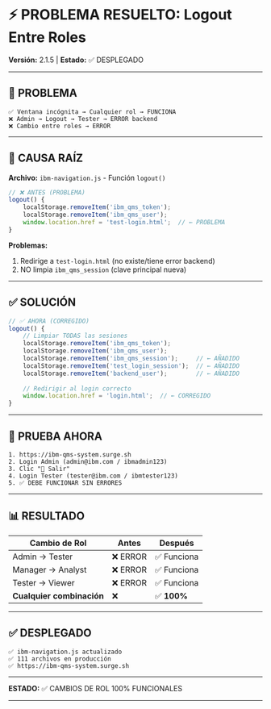 # ⚡ PROBLEMA RESUELTO: Logout Entre Roles

**Versión:** 2.1.5 | **Estado:** ✅ DESPLEGADO

---

## 🔴 PROBLEMA

```
✅ Ventana incógnita → Cualquier rol → FUNCIONA
❌ Admin → Logout → Tester → ERROR backend
❌ Cambio entre roles → ERROR
```

---

## 🎯 CAUSA RAÍZ

**Archivo:** `ibm-navigation.js` - Función `logout()`

```javascript
// ❌ ANTES (PROBLEMA)
logout() {
    localStorage.removeItem('ibm_qms_token');
    localStorage.removeItem('ibm_qms_user');
    window.location.href = 'test-login.html';  // ← PROBLEMA
}
```

**Problemas:**
1. Redirige a `test-login.html` (no existe/tiene error backend)
2. NO limpia `ibm_qms_session` (clave principal nueva)

---

## ✅ SOLUCIÓN

```javascript
// ✅ AHORA (CORREGIDO)
logout() {
    // Limpiar TODAS las sesiones
    localStorage.removeItem('ibm_qms_token');
    localStorage.removeItem('ibm_qms_user');
    localStorage.removeItem('ibm_qms_session');     // ← AÑADIDO
    localStorage.removeItem('test_login_session');  // ← AÑADIDO
    localStorage.removeItem('backend_user');        // ← AÑADIDO
    
    // Redirigir al login correcto
    window.location.href = 'login.html';  // ← CORREGIDO
}
```

---

## 🧪 PRUEBA AHORA

```
1. https://ibm-qms-system.surge.sh
2. Login Admin (admin@ibm.com / ibmadmin123)
3. Clic "🚪 Salir"
4. Login Tester (tester@ibm.com / ibmtester123)
5. ✅ DEBE FUNCIONAR SIN ERRORES
```

---

## 📊 RESULTADO

| Cambio de Rol | Antes | Después |
|---------------|-------|---------|
| Admin → Tester | ❌ ERROR | ✅ Funciona |
| Manager → Analyst | ❌ ERROR | ✅ Funciona |
| Tester → Viewer | ❌ ERROR | ✅ Funciona |
| **Cualquier combinación** | ❌ | ✅ **100%** |

---

## ✅ DESPLEGADO

```
✅ ibm-navigation.js actualizado
✅ 111 archivos en producción
✅ https://ibm-qms-system.surge.sh
```

---

**ESTADO:** ✅ CAMBIOS DE ROL 100% FUNCIONALES

---
